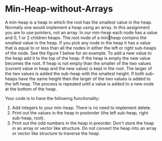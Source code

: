 # Min-Heap-without-Arrays

A min-heap is a heap in which the root has the smallest value in the heap. Normally one would 
implement a heap using an array. In this assignment you are to use pointers, not an array. In 
our min-heap each node has a value and 0, 1 or 2 children heaps. The root node of a minheap contains the smallest value in the heap. If you pick any node in the heap it has a value 
that is equal to or less than all the nodes in either the left or right sub-heaps of the node. See 
the figure 1 below for an example. To add a new value to the heap add it to the top of the 
heap. If the heap is empty the new value becomes the root. If heap is not empty than the 
smaller of the two values (current value in heap and the new value) is kept in the root. The 
larger of the two values is added the sub-heap with the smallest height. If both sub-heaps have 
the same height then the larger of the two values is added to the left heap. The process is 
repeated until a value is added to a new node at the bottom of the heap. 

Your code is to have the following functionality:
1. Add integers to your min-heap. There is no need to implement delete.
2. Print out the values in the heap in postorder (the left sub-heap, right sub-heap, root).
3. Print out the odd numbers in the heap in preorder.
Don't store the heap in an array or vector like structure. Do not convert the heap into an array 
or vector like structure to traverse the heap.
